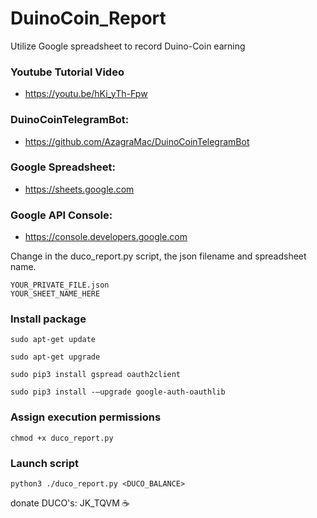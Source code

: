 # DuinoCoin_Report
Utilize Google spreadsheet to record Duino-Coin earning

### Youtube Tutorial Video
- https://youtu.be/hKi_yTh-Fpw

### DuinoCoinTelegramBot:
- https://github.com/AzagraMac/DuinoCoinTelegramBot

### Google Spreadsheet:
- https://sheets.google.com

### Google API Console:
- https://console.developers.google.com

Change in the duco_report.py script, the json filename and spreadsheet name.

```
YOUR_PRIVATE_FILE.json
YOUR_SHEET_NAME_HERE
```

### Install package
`sudo apt-get update`

`sudo apt-get upgrade`

`sudo pip3 install gspread oauth2client`

`sudo pip3 install -–upgrade google-auth-oauthlib`

### Assign execution permissions
`chmod +x duco_report.py`


### Launch script
`python3 ./duco_report.py <DUCO_BALANCE>`


donate DUCO's: JK_TQVM :coffee:

